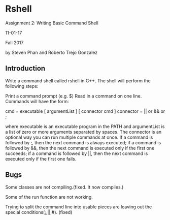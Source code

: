 # Rshell

Assignment 2: Writing Basic Command Shell

11-01-17

Fall 2017

by Steven Phan and Roberto Trejo Gonzalez

## Introduction

Write a command shell called rshell in C++. The shell will perform the following steps:

Print a command prompt (e.g. $)
Read in a command on one line. Commands will have the form:

cmd		= executable [ argumentList ] [ connector cmd ]
connector	= || or && or ;

where executable is an executable program in the PATH and argumentList is a list of zero or more arguments separated by spaces. The connector is an optional way you can run multiple commands at once. If a command is followed by ;, then the next command is always executed; if a command is followed by &&, then the next command is executed only if the first one succeeds; if a command is followed by ||, then the next command is executed only if the first one fails.

## Bugs

Some classes are not compiling.(fixed. It now compiles.)

Some of the run function are not working.

Trying to split the command line into usable pieces are leaving out the special conditions(;,||,#). (fixed) 
